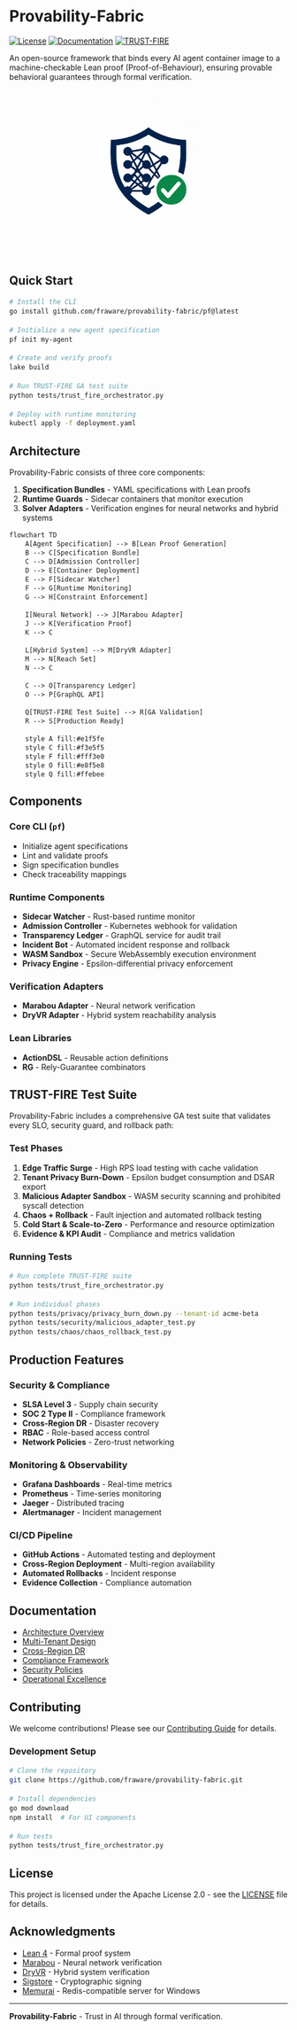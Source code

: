 # Provability-Fabric

[![License](https://img.shields.io/badge/License-Apache%202.0-blue.svg)](LICENSE)
[![Documentation](https://img.shields.io/badge/docs-latest-brightgreen.svg)](https://provability-fabric.org)
[![TRUST-FIRE](https://img.shields.io/badge/TRUST--FIRE-GA%20Ready-green.svg)](https://github.com/fraware/provability-fabric/actions/workflows/trust-fire-ga-test.yaml)

An open-source framework that binds every AI agent container image to a machine-checkable Lean proof (Proof-of-Behaviour), ensuring provable behavioral guarantees through formal verification.

<p align="center">
  <img src=".github/assets/Provability-Fabric.png" alt="Provability Fabric Logo" width="200"/>
</p>

## Quick Start

```bash
# Install the CLI
go install github.com/fraware/provability-fabric/pf@latest

# Initialize a new agent specification
pf init my-agent

# Create and verify proofs
lake build

# Run TRUST-FIRE GA test suite
python tests/trust_fire_orchestrator.py

# Deploy with runtime monitoring
kubectl apply -f deployment.yaml
```

## Architecture

Provability-Fabric consists of three core components:

1. **Specification Bundles** - YAML specifications with Lean proofs
2. **Runtime Guards** - Sidecar containers that monitor execution
3. **Solver Adapters** - Verification engines for neural networks and hybrid systems

```mermaid
flowchart TD
    A[Agent Specification] --> B[Lean Proof Generation]
    B --> C[Specification Bundle]
    C --> D[Admission Controller]
    D --> E[Container Deployment]
    E --> F[Sidecar Watcher]
    F --> G[Runtime Monitoring]
    G --> H[Constraint Enforcement]

    I[Neural Network] --> J[Marabou Adapter]
    J --> K[Verification Proof]
    K --> C

    L[Hybrid System] --> M[DryVR Adapter]
    M --> N[Reach Set]
    N --> C

    C --> O[Transparency Ledger]
    O --> P[GraphQL API]

    Q[TRUST-FIRE Test Suite] --> R[GA Validation]
    R --> S[Production Ready]

    style A fill:#e1f5fe
    style C fill:#f3e5f5
    style F fill:#fff3e0
    style O fill:#e8f5e8
    style Q fill:#ffebee
```

## Components

### Core CLI (`pf`)

- Initialize agent specifications
- Lint and validate proofs
- Sign specification bundles
- Check traceability mappings

### Runtime Components

- **Sidecar Watcher** - Rust-based runtime monitor
- **Admission Controller** - Kubernetes webhook for validation
- **Transparency Ledger** - GraphQL service for audit trail
- **Incident Bot** - Automated incident response and rollback
- **WASM Sandbox** - Secure WebAssembly execution environment
- **Privacy Engine** - Epsilon-differential privacy enforcement

### Verification Adapters

- **Marabou Adapter** - Neural network verification
- **DryVR Adapter** - Hybrid system reachability analysis

### Lean Libraries

- **ActionDSL** - Reusable action definitions
- **RG** - Rely-Guarantee combinators

## TRUST-FIRE Test Suite

Provability-Fabric includes a comprehensive GA test suite that validates every SLO, security guard, and rollback path:

### Test Phases

1. **Edge Traffic Surge** - High RPS load testing with cache validation
2. **Tenant Privacy Burn-Down** - Epsilon budget consumption and DSAR export
3. **Malicious Adapter Sandbox** - WASM security scanning and prohibited syscall detection
4. **Chaos + Rollback** - Fault injection and automated rollback testing
5. **Cold Start & Scale-to-Zero** - Performance and resource optimization
6. **Evidence & KPI Audit** - Compliance and metrics validation

### Running Tests

```bash
# Run complete TRUST-FIRE suite
python tests/trust_fire_orchestrator.py

# Run individual phases
python tests/privacy/privacy_burn_down.py --tenant-id acme-beta
python tests/security/malicious_adapter_test.py
python tests/chaos/chaos_rollback_test.py
```

## Production Features

### Security & Compliance

- **SLSA Level 3** - Supply chain security
- **SOC 2 Type II** - Compliance framework
- **Cross-Region DR** - Disaster recovery
- **RBAC** - Role-based access control
- **Network Policies** - Zero-trust networking

### Monitoring & Observability

- **Grafana Dashboards** - Real-time metrics
- **Prometheus** - Time-series monitoring
- **Jaeger** - Distributed tracing
- **Alertmanager** - Incident management

### CI/CD Pipeline

- **GitHub Actions** - Automated testing and deployment
- **Cross-Region Deployment** - Multi-region availability
- **Automated Rollbacks** - Incident response
- **Evidence Collection** - Compliance automation

## Documentation

- [Architecture Overview](docs/index.md)
- [Multi-Tenant Design](docs/multi-tenant.md)
- [Cross-Region DR](docs/cross-region-dr.md)
- [Compliance Framework](docs/compliance/)
- [Security Policies](docs/security/)
- [Operational Excellence](docs/playbooks/)

## Contributing

We welcome contributions! Please see our [Contributing Guide](docs/community/governance.md) for details.

### Development Setup

```bash
# Clone the repository
git clone https://github.com/fraware/provability-fabric.git

# Install dependencies
go mod download
npm install  # For UI components

# Run tests
python tests/trust_fire_orchestrator.py
```

## License

This project is licensed under the Apache License 2.0 - see the [LICENSE](LICENSE) file for details.

## Acknowledgments

- [Lean 4](https://leanprover.github.io/) - Formal proof system
- [Marabou](https://github.com/NeuralNetworkVerification/Marabou) - Neural network verification
- [DryVR](https://github.com/verivital/dryvr) - Hybrid system verification
- [Sigstore](https://sigstore.dev/) - Cryptographic signing
- [Memurai](https://docs.memurai.com/) - Redis-compatible server for Windows

---

**Provability-Fabric** - Trust in AI through formal verification.

